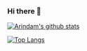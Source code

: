 ### Hi there 👋

<!--
**samantoz/samantoz** is a ✨ _special_ ✨ repository because its `README.md` (this file) appears on your GitHub profile.

Here are some ideas to get you started:

- 🔭 I’m currently working on ...
- 🌱 I’m currently learning ...
- 👯 I’m looking to collaborate on ...
- 🤔 I’m looking for help with ...
- 💬 Ask me about ...
- 📫 How to reach me: ...
- 😄 Pronouns: ...
- ⚡ Fun fact: ...
-->

[![Arindam's github stats](https://github-readme-stats.vercel.app/api?username=samantoz&count_private=true&show_icons=true&theme=radical&hide_rank=false)](https://github.com/samantoz/github-readme-stats)

[![Top Langs](https://github-readme-stats.vercel.app/api/top-langs/?username=samantoz)](https://github.com/samantoz/github-readme-stats)
